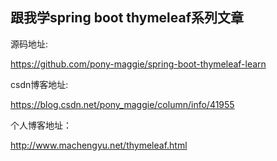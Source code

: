 ## 跟我学spring boot thymeleaf系列文章

源码地址:

https://github.com/pony-maggie/spring-boot-thymeleaf-learn

csdn博客地址:

https://blog.csdn.net/pony_maggie/column/info/41955

个人博客地址：

http://www.machengyu.net/thymeleaf.html




